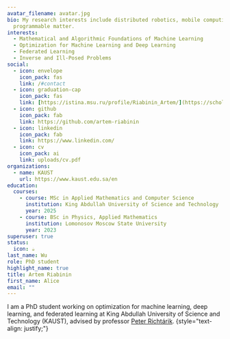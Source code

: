 ```yaml
---
avatar_filename: avatar.jpg
bio: My research interests include distributed robotics, mobile computing and
  programmable matter.
interests:
  - Mathematical and Algorithmic Foundations of Machine Learning
  - Optimization for Machine Learning and Deep Learning
  - Federated Learning
  - Inverse and Ill-Posed Problems
social:
  - icon: envelope
    icon_pack: fas
    link: /#contact
  - icon: graduation-cap
    icon_pack: fas
    link: [https://istina.msu.ru/profile/Riabinin_Artem/](https://scholar.google.com/citations?user=KFyFAPIAAAAJ&hl=en)
  - icon: github
    icon_pack: fab
    link: https://github.com/artem-riabinin
  - icon: linkedin
    icon_pack: fab
    link: https://www.linkedin.com/
  - icon: cv
    icon_pack: ai
    link: uploads/cv.pdf
organizations:
  - name: KAUST
    url: https://www.kaust.edu.sa/en
education:
  courses:
    - course: MSc in Applied Mathematics and Computer Science
      institution: King Abdullah University of Science and Technology
      year: 2025
    - course: BSc in Physics, Applied Mathematics
      institution: Lomonosov Moscow State University
      year: 2023
superuser: true
status:
  icon: ☕️
last_name: Wu
role: PhD student
highlight_name: true
title: Artem Riabinin
first_name: Alice
email: ""
---
```

I am a PhD student working on optimization for machine learning, deep learning, and federated learning at King
Abdullah University of Science and Technology (KAUST), advised by professor [Peter Richtárik](https://richtarik.org/).
{style="text-align: justify;"}
